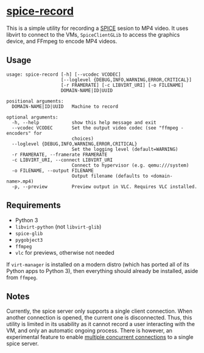 [spice-record]
============
This is a simple utility for recording a [SPICE] sesion to MP4 video.
It uses libvirt to connect to the VMs, `SpiceClientGLib` to access the graphics
device, and FFmpeg to encode MP4 videos.

## Usage
```
usage: spice-record [-h] [--vcodec VCODEC]
                    [--loglevel {DEBUG,INFO,WARNING,ERROR,CRITICAL}]
                    [-r FRAMERATE] [-c LIBVIRT_URI] [-o FILENAME]
                    DOMAIN-NAME|ID|UUID

positional arguments:
  DOMAIN-NAME|ID|UUID   Machine to record

optional arguments:
  -h, --help            show this help message and exit
  --vcodec VCODEC       Set the output video codec (see "ffmpeg -encoders" for
                        choices)
  --loglevel {DEBUG,INFO,WARNING,ERROR,CRITICAL}
                        Set the logging level (default=WARNING)
  -r FRAMERATE, --framerate FRAMERATE
  -c LIBVIRT_URI, --connect LIBVIRT_URI
                        Connect to hypervisor (e.g. qemu:///system)
  -o FILENAME, --output FILENAME
                        Output filename (defaults to <domain-name>.mp4)
  -p, --preview         Preview output in VLC. Requires VLC installed.
```

## Requirements
- Python 3
- `libvirt-python` (not `libvirt-glib`)
- `spice-glib`
- `pygobject3`
- `ffmpeg`
- `vlc` for previews, otherwise not needed

If `virt-manager` is installed on a modern distro (which has ported all of its
Python apps to Python 3), then everything should already be installed, aside
from `ffmpeg`.

## Notes
Currently, the spice server only supports a single client connection. When
another connection is opened, the current one is disconnected. Thus, this
utility is limited in its usability as it cannot record a user interacting with
the VM, and only an automatic ongoing process. There is however, an
experimental feature to enable [multiple concurrent
connections][MultipleClients] to a single spice server.

[spice-record]: https://github.com/JonathonReinhart/spice-record
[SPICE]: https://www.spice-space.org/
[MultipleClients]: https://www.spice-space.org/multiple-clients.html
